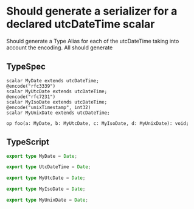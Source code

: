 # Should generate a serializer for a declared utcDateTime scalar

Should generate a Type Alias for each of the utcDateTime taking into account the encoding. All should generate

## TypeSpec

```tsp
scalar MyDate extends utcDateTime;
@encode("rfc3339")
scalar MyUtcDate extends utcDateTime;
@encode("rfc7231")
scalar MyIsoDate extends utcDateTime;
@encode("unixTimestamp", int32)
scalar MyUnixDate extends utcDateTime;

op foo(a: MyDate, b: MyUtcDate, c: MyIsoDate, d: MyUnixDate): void;
```

## TypeScript

```ts src/models/models.ts
export type MyDate = Date;

export type UtcDateTime = Date;

export type MyUtcDate = Date;

export type MyIsoDate = Date;

export type MyUnixDate = Date;
```
